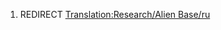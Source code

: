 1.  REDIRECT [Translation:Research/Alien
    Base/ru](Translation:Research/Alien_Base/ru "wikilink")
